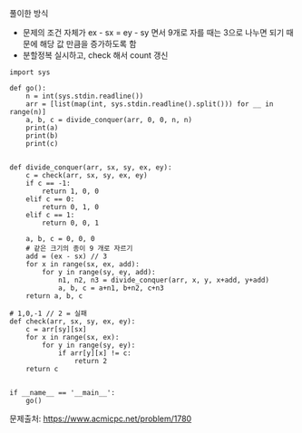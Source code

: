 풀이한 방식
- 문제의 조건 자체가 ex - sx = ey - sy 면서 9개로 자를 때는 3으로 나누면 되기 때문에 해당 값 만큼을 증가하도록 함
- 분할정복 실시하고, check 해서 count 갱신 
```python3
import sys

def go():
    n = int(sys.stdin.readline())
    arr = [list(map(int, sys.stdin.readline().split())) for __ in range(n)]
    a, b, c = divide_conquer(arr, 0, 0, n, n)
    print(a)
    print(b)
    print(c)


def divide_conquer(arr, sx, sy, ex, ey):
    c = check(arr, sx, sy, ex, ey)
    if c == -1:
        return 1, 0, 0
    elif c == 0:
        return 0, 1, 0
    elif c == 1:
        return 0, 0, 1

    a, b, c = 0, 0, 0
    # 같은 크기의 종이 9 개로 자르기
    add = (ex - sx) // 3
    for x in range(sx, ex, add):
        for y in range(sy, ey, add):
            n1, n2, n3 = divide_conquer(arr, x, y, x+add, y+add)
            a, b, c = a+n1, b+n2, c+n3
    return a, b, c

# 1,0,-1 // 2 = 실패
def check(arr, sx, sy, ex, ey):
    c = arr[sy][sx]
    for x in range(sx, ex):
        for y in range(sy, ey):
            if arr[y][x] != c:
                return 2
    return c


if __name__ == '__main__':
    go()
```
문제출처: https://www.acmicpc.net/problem/1780
